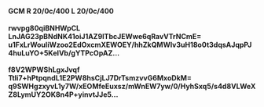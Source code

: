 #### GCM R 20/0c/400 L 20/0c/400
**rwvpg80qiBNHWpCL**<br/>**LnJAG23pBNdNK41oiJ1AZ9lTbcJEWwe6qRavVTrNCmE=**<br/>**u1FxLrWouliWzoo2EdOxcmXEWOEY/hhZkQMWlv3uH18o0t3dqsAJqpPJ4huLuYO+5KeIVb/gYTPcOpAZ...**<br/><br/>
**f8V2WPWShLgxJvqf**<br/>**Ttli7+hPtpqndL1E2PW8hsCjLJ7DrTsmzvvG6MxoDkM=**<br/>**q9SWHgzxyvL1y7W/xEOMfeEuxsz/mWnEW7yw/0/HyhSxq5/s4d8VLWeXZ8LymUY2OK8n4P+yinvtJJe5...**